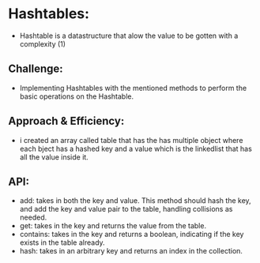 # Hashtables: 
- Hashtable is a datastructure that alow the value to be gotten with a complexity (1)

## Challenge: 
- Implementing Hashtables with the mentioned methods to perform the basic operations on the Hashtable.


## Approach & Efficiency: 
- i created an array called table that has the has multiple object where each bject has a hashed key and a value which is the linkedlist that has all the value inside it.

## API: 
- add: takes in both the key and value. This method should hash the key, and add the key and value pair to the table, handling collisions as needed.
- get: takes in the key and returns the value from the table.
- contains: takes in the key and returns a boolean, indicating if the key exists in the table already.
- hash: takes in an arbitrary key and returns an index in the collection.